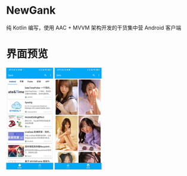 # NewGank
纯 Kotlin 编写，使用 AAC + MVVM 架构开发的干货集中营 Android 客户端

# 界面预览

<img src="https://github.com/xiaofei-dev/NewGank/blob/master/art/preview1.jpg" width="25%" height="25%">     <img src="https://github.com/xiaofei-dev/NewGank/blob/master/art/preview2.jpg" width="25%" height="25%">
